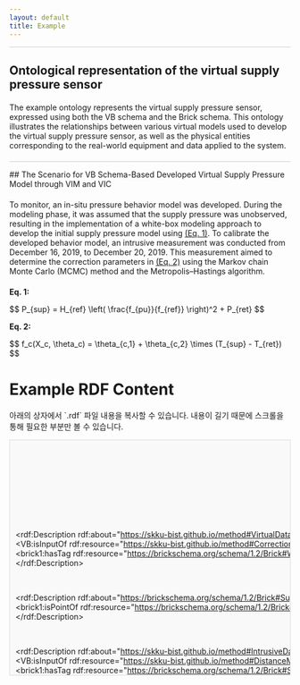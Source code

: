 ```yaml
---
layout: default
title: Example
---
```


<hr class="thin">

## Ontological representation of the virtual supply pressure sensor

<p class="spaced">
The example ontology represents the virtual supply pressure sensor, expressed using both the VB schema and the Brick schema. This ontology illustrates the relationships between various virtual models used to develop the virtual supply pressure sensor, as well as the physical entities corresponding to the real-world equipment and data applied to the system. 
</p>

<script type="text/javascript" id="MathJax-script" async
  src="https://cdn.jsdelivr.net/npm/mathjax@3/es5/tex-mml-chtml.js">
</script>

<hr class="thin">
## The Scenario for VB Schema-Based Developed Virtual Supply Pressure Model through VIM and VIC

<p class="spaced">
To monitor, an in-situ pressure behavior model was developed. During the modeling phase, it was assumed that the supply pressure was unobserved, resulting in the implementation of a white-box modeling approach to develop the initial supply pressure model using <a href="#eq1">(Eq. 1)</a>. To calibrate the developed behavior model, an intrusive measurement was conducted from December 16, 2019, to December 20, 2019. This measurement aimed to determine the correction parameters in <a href="#eq2">(Eq. 2)</a> using the Markov chain Monte Carlo (MCMC) method and the Metropolis–Hastings algorithm.
</p>

<p id="eq1"><strong>Eq. 1:</strong></p>
<p>$$ P_{sup} = H_{ref} \left( \frac{f_{pu}}{f_{ref}} \right)^2 + P_{ret} $$</p>

<p id="eq2"><strong>Eq. 2:</strong></p>
<p>$$ f_c(X_c, \theta_c) = \theta_{c,1} + \theta_{c,2} \times (T_{sup} - T_{ret}) $$</p>

<p class="spaced">
</p>
<p class="spaced">
</p>
<p class="spaced">
</p>
<p class="spaced">
</p>

# Example RDF Content

<p>아래의 상자에서 `.rdf` 파일 내용을 복사할 수 있습니다. 내용이 길기 때문에 스크롤을 통해 필요한 부분만 볼 수 있습니다.</p>

<div style="border: 1px solid #ddd; padding: 10px; background-color: #f9f9f9; overflow: auto; max-height: 400px; white-space: pre;">
<?xml version="1.0" encoding="utf-8"?>
<rdf:RDF
   xmlns:brick1="https://brickschema.org/schema/1.2/Brick#"
   xmlns:VB="https://skku-bist.github.io/method#"
   xmlns:rdf="http://www.w3.org/1999/02/22-rdf-syntax-ns#"
>
  <rdf:Description rdf:about="https://skku-bist.github.io/method#BehaviorModel_DT">
    <VB:hasVirtualdataOf rdf:resource="https://skku-bist.github.io/method#VirtualData_DT"/>
    <VB:isAssembledWith rdf:resource="https://skku-bist.github.io/method#CorrectionModel_SP"/>
  </rdf:Description>
  
  <rdf:Description rdf:about="https://skku-bist.github.io/method#VirtualData_DT">
    <VB:isInputOf rdf:resource="https://skku-bist.github.io/method#CorrectionModel_SP"/>
    <brick1:hasTag rdf:resource="https://brickschema.org/schema/1.2/Brick#Water_Differential_Temperature_Sensor"/>
  </rdf:Description>
  
  <rdf:Description rdf:about="https://brickschema.org/schema/1.2/Brick#Supply_Pressure_Sensor">
    <brick1:isPointOf rdf:resource="https://brickschema.org/schema/1.2/Brick#Heat_Exchanger"/>
  </rdf:Description>
  
  <rdf:Description rdf:about="https://skku-bist.github.io/method#IntrusiveData_SP">
    <VB:isInputOf rdf:resource="https://skku-bist.github.io/method#DistanceModel_SP"/>
    <brick1:hasTag rdf:resource="https://brickschema.org/schema/1.2/Brick#Supply_Pressure_Sensor"/>
  </rdf:Description>
  
  <rdf:Description rdf:about="https://skku-bist.github.io/method#BehaviorModel_SP">
    <VB:hasVirtualdataOf rdf:resource="https://skku-bist.github.io/method#VirtualData_SP"/>
    <VB:isLinkedWith rdf:resource="https://skku-bist.github.io/method#DistanceModel_SP"/>
    <brick1:hasTag rdf:resource="https://brickschema.org/schema/1.2/Brick#Supply_Pressure_Sensor"/>
  </rdf:Description>
  
  <rdf:Description rdf:about="https://brickschema.org/schema/1.2/Brick#Pump">
    <brick1:hasPoint rdf:resource="https://brickschema.org/schema/1.2/Brick#Pump_Frequency_Sensor"/>
  </rdf:Description>
  
  <rdf:Description rdf:about="https://skku-bist.github.io/method#NonintrusiveData_2ST">
    <VB:isInputOf rdf:resource="https://skku-bist.github.io/method#BehaviorModel_DT"/>
    <brick1:hasTag rdf:resource="https://brickschema.org/schema/1.2/Brick#Heat_Exchanger_Supply_Water_Temperature_Sensor"/>
  </rdf:Description>
  
  <rdf:Description rdf:about="https://brickschema.org/schema/1.2/Brick#Primary_Supply_Temperature_Sensor">
    <brick1:isPointOf rdf:resource="https://brickschema.org/schema/1.2/Brick#Heat_Exchanger"/>
  </rdf:Description>
  
  <rdf:Description rdf:about="https://skku-bist.github.io/method#NonintrusiveData_RP">
    <VB:isInputOf rdf:resource="https://skku-bist.github.io/method#BehaviorModel_SP"/>
    <brick1:hasTag rdf:resource="https://brickschema.org/schema/1.2/Brick#Return_Pressure_Sensor"/>
  </rdf:Description>
  
  <rdf:Description rdf:about="https://brickschema.org/schema/1.2/Brick#Differential_Pressure_Control_Valve">
    <brick1:hasPoint rdf:resource="https://brickschema.org/schema/1.2/Brick#Differential_Pressure_Sensor"/>
    <brick1:hasPoint rdf:resource="https://brickschema.org/schema/1.2/Brick#DPV_Valve_Opening"/>
  </rdf:Description>
  
  <rdf:Description rdf:about="https://brickschema.org/schema/1.2/Brick#District_Heating_System">
    <brick1:hasPart rdf:resource="https://brickschema.org/schema/1.2/Brick#Pump"/>
    <brick1:hasPart rdf:resource="https://brickschema.org/schema/1.2/Brick#Temperature_Control_Valve"/>
    <brick1:hasPart rdf:resource="https://brickschema.org/schema/1.2/Brick#Differential_Pressure_Control_Valve"/>
    <brick1:hasPart rdf:resource="https://brickschema.org/schema/1.2/Brick#Heat_Exchanger"/>
  </rdf:Description>
  
  <rdf:Description rdf:about="https://brickschema.org/schema/1.2/Brick#Return_Pressure_Sensor">
    <brick1:isPointOf rdf:resource="https://brickschema.org/schema/1.2/Brick#Heat_Exchanger"/>
  </rdf:Description>
  
  <rdf:Description rdf:about="https://skku-bist.github.io/method#VirtualData_SP">
    <VB:isInputOf rdf:resource="https://skku-bist.github.io/method#DistanceModel_SP"/>
    <brick1:hasTag rdf:resource="https://brickschema.org/schema/1.2/Brick#Supply_Pressure_Sensor"/>
  </rdf:Description>
  
  <rdf:Description rdf:about="https://skku-bist.github.io/method#CorrectionModel_SP">
    <VB:calibrates rdf:resource="https://skku-bist.github.io/method#BehaviorModel_SP"/>
    <brick1:hasTag rdf:resource="https://brickschema.org/schema/1.2/Brick#Supply_Pressure_Sensor"/>
  </rdf:Description>
  
  <rdf:Description rdf:about="https://skku-bist.github.io/method#ontology">
  </rdf:Description>
  
  <rdf:Description rdf:about="https://brickschema.org/schema/1.2/Brick#Temperature_Control_Valve">
    <brick1:hasPoint rdf:resource="https://brickschema.org/schema/1.2/Brick#TCV_Valve_Opening"/>
    <brick1:controls rdf:resource="https://brickschema.org/schema/1.2/Brick#Supply_Setpoint_Temperature"/>
  </rdf:Description>
  
  <rdf:Description rdf:about="https://skku-bist.github.io/method#NonintrusiveData_2RT">
    <VB:isInputOf rdf:resource="https://skku-bist.github.io/method#BehaviorModel_DT"/>
    <brick1:hasTag rdf:resource="https://brickschema.org/schema/1.2/Brick#Return_Water_Temperature_Sensor"/>
  </rdf:Description>
  
  <rdf:Description rdf:about="https://brickschema.org/schema/1.2/Brick#Heat_Exchanger_Supply_Water_Temperature_Sensor">
    <brick1:isPointOf rdf:resource="https://brickschema.org/schema/1.2/Brick#Heat_Exchanger"/>
  </rdf:Description>
  
  <rdf:Description rdf:about="https://brickschema.org/schema/1.2/Brick#Return_Water_Temperature_Sensor">
    <brick1:isPointOf rdf:resource="https://brickschema.org/schema/1.2/Brick#Heat_Exchanger"/>
  </rdf:Description>
  
  <rdf:Description rdf:about="https://brickschema.org/schema/1.2/Brick#Primary_Return_Temperature_Sensor">
    <brick1:isPointOf rdf:resource="https://brickschema.org/schema/1.2/Brick#Heat_Exchanger"/>
  </rdf:Description>
  
  <rdf:Description rdf:about="https://skku-bist.github.io/method#NonintrusiveData_PF">
    <VB:isInputOf rdf:resource="https://skku-bist.github.io/method#BehaviorModel_SP"/>
    <brick1:hasTag rdf:resource="https://brickschema.org/schema/1.2/Brick#Pump_Frequency_Sensor"/>
  </rdf:Description>
  
  <rdf:Description rdf:about="https://skku-bist.github.io/method#DistanceModel_SP">
    <VB:estimates rdf:resource="https://skku-bist.github.io/method#CorrectionModel_SP"/>
    <brick1:hasTag rdf:resource="https://brickschema.org/schema/1.2/Brick#Supply_Pressure_Sensor"/>
  </rdf:Description>
</rdf:RDF>
</div>

<style>
    div {
    }
</style>


<style>
    .spaced {
        margin-top: 20px;
        margin-bottom: 20px;
    }
    
    hr.thin {
        border: 0;
        height: 1px;
        background: #ccc;
    }
</style>
